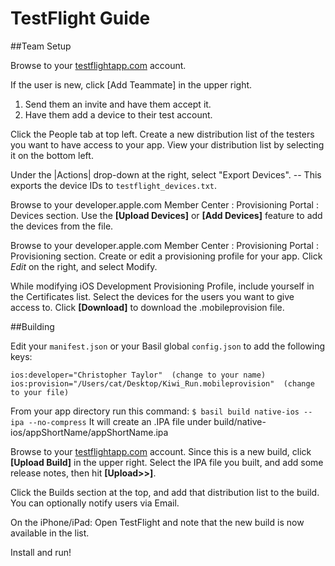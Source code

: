 # TestFlight Guide


##Team Setup

Browse to your [testflightapp.com](http://testflightapp.com) account.

If the user is new, click [Add Teammate] in the upper right.

1. Send them an invite and have them accept it.
2. Have them add a device to their test account.

Click the People tab at top left.
Create a new distribution list of the testers you want to have access to your app.
View your distribution list by selecting it on the bottom left.

Under the |Actions| drop-down at the right, select "Export Devices".  -- This exports the device IDs to `testflight_devices.txt`.

Browse to your developer.apple.com Member Center : Provisioning Portal : Devices section.
Use the **[Upload Devices]** or **[Add Devices]** feature to add the devices from the file.

Browse to your developer.apple.com Member Center : Provisioning Portal : Provisioning section.
Create or edit a provisioning profile for your app.
Click _Edit_ on the right, and select Modify.

While modifying iOS Development Provisioning Profile, include yourself in the Certificates list.
Select the devices for the users you want to give access to.
Click **[Download]** to download the .mobileprovision file.


##Building

Edit your `manifest.json` or your Basil global `config.json` to add the following keys:

~~~
ios:developer="Christopher Taylor"  (change to your name)
ios:provision="/Users/cat/Desktop/Kiwi_Run.mobileprovision"  (change to your file)
~~~

From your app directory run this command:
`$ basil build native-ios --ipa --no-compress`
It will create an .IPA file under build/native-ios/appShortName/appShortName.ipa

Browse to your [testflightapp.com](http://testflightapp.com) account.
Since this is a new build, click **[Upload Build]** in the upper right.
Select the IPA file you built, and add some release notes, then hit **[Upload>>]**.

Click the Builds section at the top, and add that distribution list to the build.
You can optionally notify users via Email.

On the iPhone/iPad:
Open TestFlight and note that the new build is now available in the list.

Install and run!